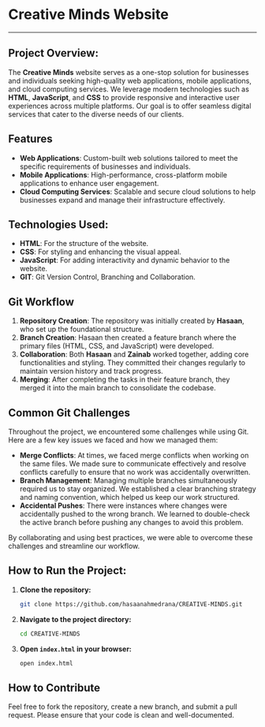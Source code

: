 # Creative Minds Website

---

## Project Overview:

The **Creative Minds** website serves as a one-stop solution for businesses and individuals seeking high-quality web applications, mobile applications, and cloud computing services. We leverage modern technologies such as **HTML**, **JavaScript**, and **CSS** to provide responsive and interactive user experiences across multiple platforms. Our goal is to offer seamless digital services that cater to the diverse needs of our clients.


## Features

- **Web Applications**: Custom-built web solutions tailored to meet the specific requirements of businesses and individuals.
- **Mobile Applications**: High-performance, cross-platform mobile applications to enhance user engagement.
- **Cloud Computing Services**: Scalable and secure cloud solutions to help businesses expand and manage their infrastructure effectively.


## Technologies Used:

- **HTML**: For the structure of the website.
- **CSS**: For styling and enhancing the visual appeal.
- **JavaScript**: For adding interactivity and dynamic behavior to the website.
- **GIT**: Git Version Control, Branching and Collaboration.



## Git Workflow


1. **Repository Creation**: The repository was initially created by **Hasaan**, who set up the foundational structure.
2. **Branch Creation**: Hasaan then created a feature branch where the primary files (HTML, CSS, and JavaScript) were developed.
3. **Collaboration**: Both **Hasaan** and **Zainab** worked together, adding core functionalities and styling. They committed their changes regularly to maintain version history and track progress.
4. **Merging**: After completing the tasks in their feature branch, they merged it into the main branch to consolidate the codebase.


## Common Git Challenges


Throughout the project, we encountered some challenges while using Git. Here are a few key issues we faced and how we managed them:

- **Merge Conflicts**: At times, we faced merge conflicts when working on the same files. We made sure to communicate effectively and resolve conflicts carefully to ensure that no work was accidentally overwritten.
- **Branch Management**: Managing multiple branches simultaneously required us to stay organized. We established a clear branching strategy and naming convention, which helped us keep our work structured.
- **Accidental Pushes**: There were instances where changes were accidentally pushed to the wrong branch. We learned to double-check the active branch before pushing any changes to avoid this problem.

By collaborating and using best practices, we were able to overcome these challenges and streamline our workflow.



## How to Run the Project:

1. **Clone the repository:**
    ```bash
    git clone https://github.com/hasaanahmedrana/CREATIVE-MINDS.git
    ```
2. **Navigate to the project directory:**
    ```bash
    cd CREATIVE-MINDS
    ```
3. **Open `index.html` in your browser:**
    ```bash
    open index.html
    ```

## How to Contribute



Feel free to fork the repository, create a new branch, and submit a pull request. Please ensure that your code is clean and well-documented.

